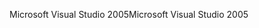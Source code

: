 <span data-ttu-id="b36c5-101">Microsoft Visual Studio 2005</span><span class="sxs-lookup"><span data-stu-id="b36c5-101">Microsoft Visual Studio 2005</span></span>
